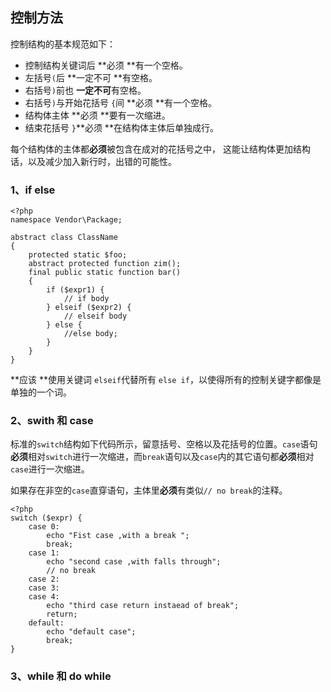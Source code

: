 ## 控制方法

控制结构的基本规范如下：

* 控制结构关键词后 **必须 **有一个空格。
* 左括号`(`后 **一定不可 **有空格。
* 右括号`)`前也 **一定不可**有空格。
* 右括号`)`与开始花括号 `{`间 **必须 **有一个空格。
* 结构体主体 **必须 **要有一次缩进。
* 结束花括号 `}`**必须 **在结构体主体后单独成行。

每个结构体的主体都**必须**被包含在成对的花括号之中， 这能让结构体更加结构话，以及减少加入新行时，出错的可能性。

### 1、if else

```
<?php
namespace Vendor\Package;

abstract class ClassName
{
    protected static $foo;
    abstract protected function zim();
    final public static function bar()
    {
        if ($expr1) {
            // if body
        } elseif ($expr2) {
            // elseif body
        } else {
            //else body;  
        }
    }
}
```

**应该 **使用关键词 `elseif`代替所有 `else if`，以使得所有的控制关键字都像是单独的一个词。

### 2、swith 和 case

标准的`switch`结构如下代码所示，留意括号、空格以及花括号的位置。`case`语句**必须**相对`switch`进行一次缩进，而`break`语句以及`case`内的其它语句都**必须**相对`case`进行一次缩进。

如果存在非空的`case`直穿语句，主体里**必须**有类似`// no break`的注释。

```
<?php
switch ($expr) {
    case 0:
        echo "Fist case ,with a break ";
        break;
    case 1:
        echo "second case ,with falls through";
        // no break
    case 2:
    case 3:
    case 4:
        echo "third case return instaead of break";
        return;
    default:
        echo "default case";
        break;  
}
```

### 3、while 和 do while






